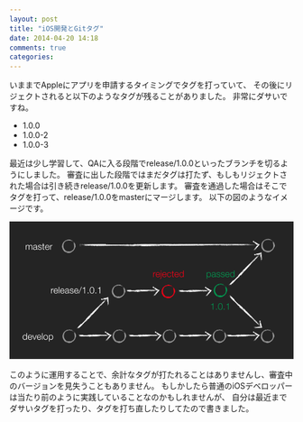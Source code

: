 ```yaml
---
layout: post
title: "iOS開発とGitタグ"
date: 2014-04-20 14:18
comments: true
categories: 
---
```


いままでAppleにアプリを申請するタイミングでタグを打っていて、
その後にリジェクトされると以下のようなタグが残ることがありました。
非常にダサいですね。

- 1.0.0
- 1.0.0-2
- 1.0.0-3

最近は少し学習して、QAに入る段階でrelease/1.0.0といったブランチを切るようにしました。
審査に出した段階ではまだタグは打たず、もしもリジェクトされた場合は引き続きrelease/1.0.0を更新します。
審査を通過した場合はそこでタグを打って、release/1.0.0をmasterにマージします。
以下の図のようなイメージです。

![](/assets/2014-04-20/git-tag.png)

このように運用することで、余計なタグが打たれることはありませんし、審査中のバージョンを見失うこともありません。
もしかしたら普通のiOSデベロッパーは当たり前のように実践していることなのかもしれませんが、
自分は最近までダサいタグを打ったり、タグを打ち直したりしてたので書きました。

